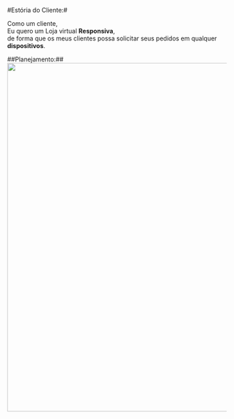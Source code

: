 #Estória do Cliente:#<br/>

Como um cliente,<br/>
Eu quero um Loja virtual **Responsiva**,<br/>
de forma que os meus clientes possa solicitar seus pedidos em qualquer **dispositivos**.<br/>

##Planejamento:##<br/>
<img src="https://user-images.githubusercontent.com/83875408/133266048-1bad1fcf-b5d4-4c6e-8915-0e163b7470eb.PNG" width="800px" />
</div>